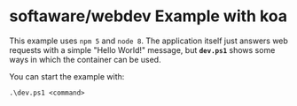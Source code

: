 # softaware/webdev Example with koa

This example uses `npm 5` and `node 8`. The application itself just answers web requests with a simple "Hello World!" message, but **`dev.ps1`** shows some ways in which the container can be used.

You can start the example with:
```
.\dev.ps1 <command>
```